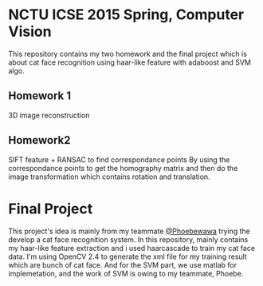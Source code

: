 # NCTU ICSE 2015 Spring, Computer Vision

This repository contains my two homework and the final project which is about cat face recognition using haar-like feature with adaboost and SVM algo.


## Homework 1
3D image reconstruction

## Homework2
SIFT feature + RANSAC to find correspondance points
By using the correspondance points to get the homography matrix and then do the image transformation which contains rotation and translation.

# Final Project

This project's idea is mainly from my teammate [@Phoebewawa](https://github.com/phoebewawa) trying the develop a cat face recognition system.
In this repository, mainly contains my haar-like feature extraction and i used haarcascade to train my cat face data.
I'm using OpenCV 2.4 to generate the xml file for my training result which are bunch of cat face.
And for the SVM part, we use matlab for implemetation, and the work of SVM is owing to my teammate, Phoebe.
